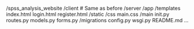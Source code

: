 /spss_analysis_website
/client # Same as before
/server
/app
/templates
index.html
login.html
register.html
/static
/css
main.css
/main
init.py
routes.py
models.py
forms.py
/migrations
config.py
wsgi.py
README.md
...